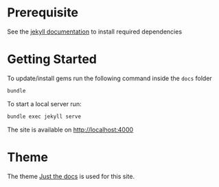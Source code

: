 # Prerequisite
See the [jekyll documentation](https://jekyllrb.com/docs/) to install required dependencies

# Getting Started
To update/install gems run the following command inside the `docs` folder
```bash
bundle
```

To start a local server run:
```bash
bundle exec jekyll serve
```

The site is available on [http://localhost:4000](http://localhost:4000)

# Theme
The theme [Just the docs](https://just-the-docs.github.io/just-the-docs/) is used for this site.